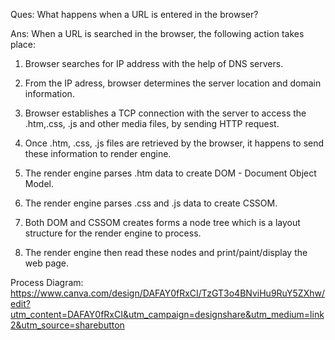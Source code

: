 Ques: What happens when a URL is entered in the browser?

Ans: When a URL is searched in the browser, the following action takes place:

1. Browser searches for IP address with the help of DNS servers.

2. From the IP adress, browser determines the server location and domain information.

3. Browser establishes a TCP connection with the server to access the .htm,.css, .js and other media files, by sending HTTP request.

4. Once .htm, .css, .js files are retrieved by the browser, it happens to send these information to render engine.

5. The render engine parses .htm data to create DOM - Document Object Model.

6. The render engine parses .css and .js data to create CSSOM.

7. Both DOM and CSSOM creates forms a node tree which is a layout structure for the render engine to process.

8. The render engine then read these nodes and print/paint/display the web page.

Process Diagram: https://www.canva.com/design/DAFAY0fRxCI/TzGT3o4BNviHu9RuY5ZXhw/edit?utm_content=DAFAY0fRxCI&utm_campaign=designshare&utm_medium=link2&utm_source=sharebutton
